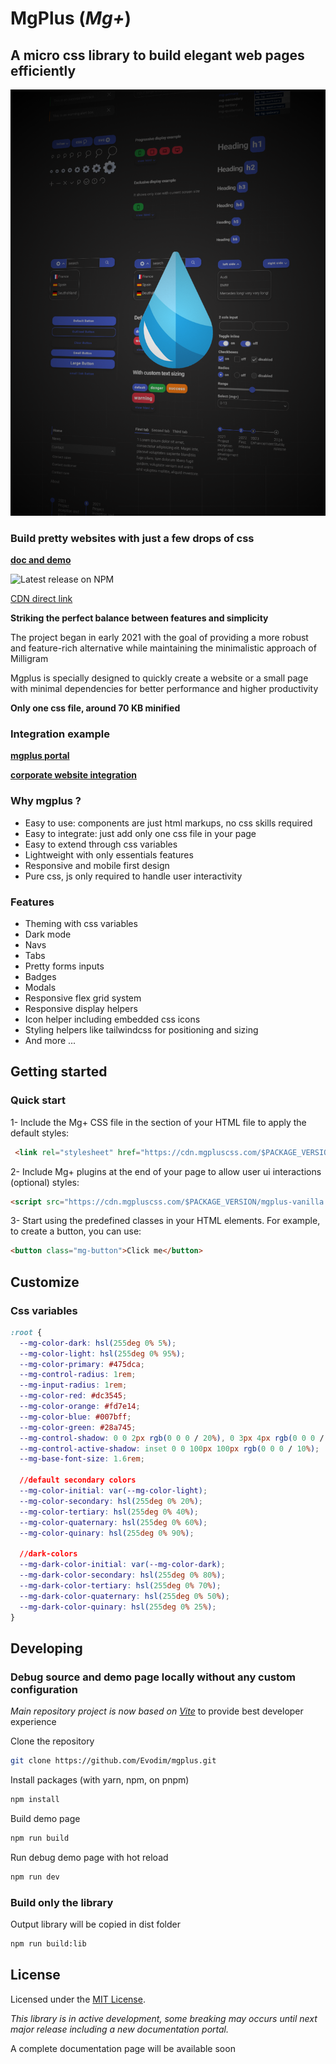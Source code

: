 # MgPlus (*Mg+*)

## A micro css library to build elegant web pages efficiently

![](/demo/images/capture.png)

### Build pretty websites with just a few drops of css

**[doc and demo](https://www.mgpluscss.com)**

![Latest release on NPM](https://img.shields.io/npm/v/mgplus)

[CDN direct link](https://cdn.mgpluscss.com/v1.4.0/mgplus.css)

**Striking the perfect balance between features and simplicity**

The project began in early 2021 with the goal of providing a more robust and feature-rich alternative while maintaining the minimalistic approach of Milligram

Mgplus is specially designed to quickly create a website or a small page with minimal dependencies for better performance and higher productivity

****Only one css file, around 70 KB minified****

### Integration example

**[mgplus portal](https://www.mgpluscss.com)**

**[corporate website integration](https://www.evodim.com)**

### Why mgplus ?

* Easy to use: components are just html markups, no css skills required
* Easy to integrate: just add only one css file in your page
* Easy to extend through css variables
* Lightweight with only essentials features
* Responsive and mobile first design
* Pure css, js only required to handle user interactivity

### Features

* Theming with css variables
* Dark mode
* Navs
* Tabs
* Pretty forms inputs
* Badges
* Modals
* Responsive flex grid system
* Responsive display helpers
* Icon helper including embedded css icons
* Styling helpers like tailwindcss for positioning and sizing
* And more ...

## Getting started

### Quick start

1- Include the Mg+ CSS file in the section of your HTML file to apply the default styles:

```html
 <link rel="stylesheet" href="https://cdn.mgpluscss.com/$PACKAGE_VERSION/mgplus.css">
```

2-  Include Mg+ plugins at the end of your page to allow user ui interactions (optional) styles:

```html
<script src="https://cdn.mgpluscss.com/$PACKAGE_VERSION/mgplus-vanilla.js?register=all"></script>
```

3-  Start using the predefined classes in your HTML elements. For example, to create a button, you can use:

```html
<button class="mg-button">Click me</button>
```

## Customize

### Css variables

```css
:root {
  --mg-color-dark: hsl(255deg 0% 5%);
  --mg-color-light: hsl(255deg 0% 95%);
  --mg-color-primary: #475dca;
  --mg-control-radius: 1rem;
  --mg-input-radius: 1rem;
  --mg-color-red: #dc3545;
  --mg-color-orange: #fd7e14;
  --mg-color-blue: #007bff;
  --mg-color-green: #28a745;
  --mg-control-shadow: 0 0 2px rgb(0 0 0 / 20%), 0 3px 4px rgb(0 0 0 / 15%);
  --mg-control-active-shadow: inset 0 0 100px 100px rgb(0 0 0 / 10%);
  --mg-base-font-size: 1.6rem;

  //default secondary colors 
  --mg-color-initial: var(--mg-color-light);
  --mg-color-secondary: hsl(255deg 0% 20%);
  --mg-color-tertiary: hsl(255deg 0% 40%);
  --mg-color-quaternary: hsl(255deg 0% 60%);
  --mg-color-quinary: hsl(255deg 0% 90%);

  //dark-colors 
  --mg-dark-color-initial: var(--mg-color-dark);
  --mg-dark-color-secondary: hsl(255deg 0% 80%);
  --mg-dark-color-tertiary: hsl(255deg 0% 70%);
  --mg-dark-color-quaternary: hsl(255deg 0% 50%);
  --mg-dark-color-quinary: hsl(255deg 0% 25%);
}

```

## Developing

### Debug source and demo page locally without any custom configuration

*Main repository project is now based on [Vite](https://vite.dev/)* to provide best developer experience

Clone the repository

```sh
git clone https://github.com/Evodim/mgplus.git
```

Install packages (with yarn, npm, on pnpm)

```sh
npm install
```

Build demo page

```sh
npm run build
```

Run debug demo page with hot reload

```sh
npm run dev
```

### Build only the library

Output library will be copied in dist folder

```sh
npm run build:lib
```

## License

Licensed under the [MIT License](https://raw.githubusercontent.com/Evodim/mgplus/master/LICENSE).

*This library is in active development, some breaking may occurs until next major release including a new documentation portal.*

A complete documentation page will be available soon
